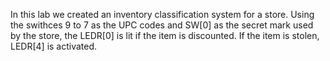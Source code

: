 In this lab we created an inventory classification system for a store. Using the swithces 9 to 7 as the UPC codes and SW[0] as the secret mark
used by the store, the LEDR[0] is lit if the item is discounted. If the item is stolen, LEDR[4] is activated.
